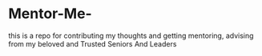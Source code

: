 # Mentor-Me-
this is a repo for contributing my thoughts and getting mentoring, advising from my beloved and Trusted Seniors And Leaders 
